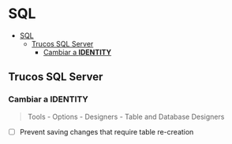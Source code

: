 # SQL

- [SQL](#sql)
  - [Trucos SQL Server](#trucos-sql-server)
    - [Cambiar a **IDENTITY**](#cambiar-a-identity)

## Trucos SQL Server

### Cambiar a **IDENTITY**

> Tools - Options - Designers - Table and Database Designers

- [ ] Prevent saving changes that require table re-creation











